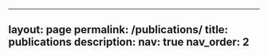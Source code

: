 ---
layout: page
permalink: /publications/
title: publications
description: 
nav: true
nav_order: 2
--
